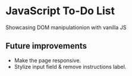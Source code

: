 # JavaScript To-Do List

Showcasing DOM manipulationion with vanilla JS

## Future improvements

- Make the page responsive.
- Stylize input field & remove instructions label.
